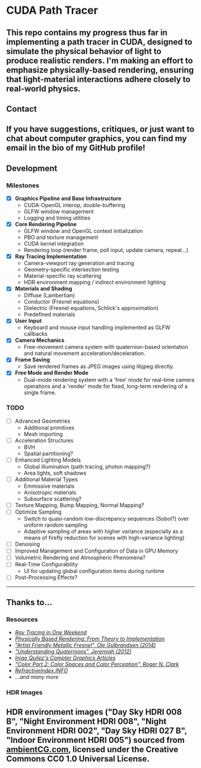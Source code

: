 # CUDA Path Tracer

This repo contains my progress thus far in implementing a path tracer in CUDA, designed 
to simulate the physical behavior of light to produce realistic renders. I'm making an
effort to emphasize **physically-based rendering**, ensuring that light-material interactions 
adhere closely to real-world physics.
---

## Contact

If you have suggestions, critiques, or just want to chat about computer graphics, 
you can find my email in the bio of my GitHub profile!
---

## Development
### Milestones
-[X] __Graphics Pipeline and Base Infrastructure__
  - CUDA-OpenGL interop, double-buffering
  - GLFW window management
  - Logging and timing utilities
-[X] __Core Rendering Pipeline__
  - GLFW window and OpenGL context initialization
  - PBO and texture management
  - CUDA kernel integration
  - Rendering loop (render frame, poll input, update camera, repeat...)
-[X] __Ray Tracing Implementation__
  - Camera-viewport ray generation and tracing
  - Geometry-specific intersection testing
  - Material-specific ray scattering
  - HDR environment mapping / indirect environment lighting
-[X] __Materials and Shading__
  - Diffuse (Lambertian)
  - Conductor (Fresnel equations)
  - Dielectric (Fresnel equations, Schlick's approximation)
  - Predefined materials
-[X] __User Input__
  - Keyboard and mouse input handling implemented as GLFW callbacks
-[X] __Camera Mechanics__
  - Free-movement camera system with quaternion-based orientation and natural movement acceleration/deceleration.
-[X] __Frame Saving__
  - Save rendered frames as JPEG images using libjpeg directly.
-[X] __Free Mode and Render Mode__
  - Dual-mode rendering system with a 'free' mode for real-time camera operations and a 'render' mode for fixed, long-term rendering of a single frame.

### TODO
    
- [ ] Advanced Geometries
  - Additional primitives
  - Mesh importing
- [ ] Acceleration Structures
  - BVH
  - Spatial partitioning?
- [ ] Enhanced Lighting Models
  - Global illumination (path tracing, photon mapping?)
  - Area lights, soft shadows
- [ ] Additional Material Types
  - Emmissive materials
  - Anisotropic materials
  - Subsurface scattering?
- [ ] Texture Mapping, Bump Mapping, Normal Mapping?
- [ ] Optimize Sampling
  - Switch to quasi-random low-discrepancy sequences (Sobol?) over uniform random sampling
  - Adaptive sampling of areas with higher variance (especially as a means of firefly reduction for scenes with high-variance lighting)
- [ ] Denoising
- [ ] Improved Management and Configuration of Data in GPU Memory
- [ ] Volumetric Rendering and Atmospheric Phenomena?
- [ ] Real-Time Configurability
  - UI for updating global configuration items during runtime
- [ ] Post-Processing Effects?
---

## Thanks to...

### Resources
- [_Ray Tracing in One Weekend_](https://raytracing.github.io/books/RayTracingInOneWeekend.html)
- [_Physically Based Rendering: From Theory to Implementation_](https://www.pbr-book.org/4ed/contents)
- [_"Artist Friendly Metallic Fresnel", Ole Gulbrandsen (2014)_](https://jcgt.org/published/0003/04/03/)
- [_"Understanding Quaternions", Jeremiah (2012)_](https://www.3dgep.com/understanding-quaternions/)
- [_Inigo Quilez's Compter Graphics Articles_](https://iquilezles.org/articles/)
- [_"Color Part 2: Color Spaces and Color Perception", Roger N. Clark_](https://clarkvision.com/imagedetail/color-spaces/)
- [_RefractiveIndex.INFO_](https://refractiveindex.info/)
- _...and many more_

### HDR Images
HDR environment images ("Day Sky HDRI 008 B", "Night Environment HDRI 008", 
"Night Environment HDRI 002", "Day Sky HDRI 027 B", "Indoor Environment HDRI 005") sourced 
from [ambientCG.com](https://ambientcg.com/), licensed under the Creative Commons CC0 
1.0 Universal License. 
---